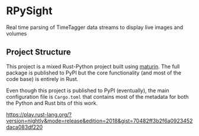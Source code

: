 # RPySight

Real time parsing of TimeTagger data streams to display live images and volumes

## Project Structure

This project is a mixed Rust-Python project built using [maturin](https://github.com/PyO3/maturin). The full package is published to PyPI but the core functionality (and most of the code base) is entirely in Rust.

Even though this project is published to PyPI (eventually), the main configuration file is `Cargo.toml` that contains most of the metadata for both the Python and Rust bits of this work.  

https://play.rust-lang.org/?version=nightly&mode=release&edition=2018&gist=70482ff3b2f6a0923452daca083df220
